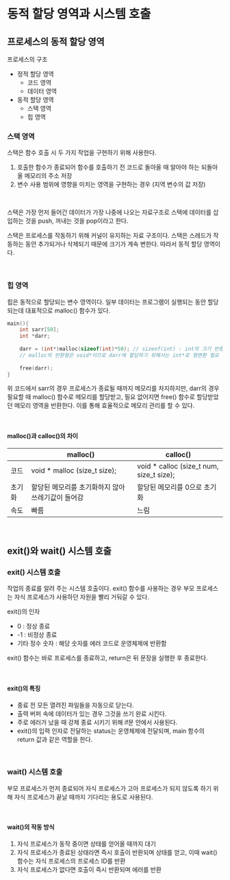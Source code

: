 # 동적 할당 영역과 시스템 호출

## 프로세스의 동적 할당 영역

프로세스의 구조

- 정적 할당 영역
  - 코드 영역
  - 데이터 영역
- 동적 할당 영역
  - 스택 영역
  - 힙 영역





### 스택 영역

스택은 함수 호출 시 두 가지 작업을 구현하기 위해 사용한다.

1. 호출한 함수가 종료되어 함수를 호출하기 전 코드로 돌아올 때 알아야 하는 되돌아올 메모리의 주소 저장
2. 변수 사용 범위에 영향을 미치는 영역을 구현하는 경우 (지역 변수의 값 저장)

<br>



스택은 가장 먼저 들어간 데이터가 가장 나중에 나오는 자료구조로 스택에 데이터를 삽입하는 것을 push, 꺼내는 것을 pop이라고 한다.

스택은 프로세스를 작동하기 위해 커널이 유지하는 자료 구조이다. 스택은 스레드가 작동하는 동안 추가되거나 삭제되기 때문에 크기가 계속 변한다. 따라서 동적 할당 영역이다.

<br>



### 힙 영역

힙은 동적으로 할당되는 변수 영역이다. 일부 데이터는 프로그램이 실행되는 동안 할당되는데 대표적으로 malloc() 함수가 있다.

```c
main(){
    int sarr[50];
    int *darr;
    
    darr = (int*)malloc(sizeof(int)*50); // sizeof(int) : int의 크기 반환
    // malloc의 반환형은 void*이므로 darr에 할당하기 위해서는 int*로 형변환 필요
    
    free(darr);
}
```

위 코드에서 sarr의 경우 프로세스가 종료될 때까지 메모리를 차지하지만, darr의 경우 필요할 때 malloc() 함수로 메모리를 할당받고, 필요 없어지면 free() 함수로 할당받았던 메모리 영역을 반환한다. 이를 통해 효율적으로 메모리 관리를 할 수 있다.

<br>



#### malloc()과 calloc()의  차이

|        | malloc()                                          | calloc()                                 |
| ------ | ------------------------------------------------- | ---------------------------------------- |
| 코드   | void * malloc (size_t size);                      | void * calloc (size_t num, size_t size); |
| 초기화 | 할당된 메모리를 초기화하지 않아 쓰레기값이 들어감 | 할당된 메모리를 0으로 초기화             |
| 속도   | 빠름                                              | 느림                                     |

<br>



## exit()와 wait() 시스템 호출

### exit() 시스템 호출

작업의 종료를 알려 주는 시스템 호출이다. exit() 함수를 사용하는 경우 부모 프로세스는 자식 프로세스가 사용하던 자원을 빨리 거둬갈 수 있다. 

exit()의 인자

- 0 : 정상 종료
- -1 : 비정상 종료
- 기타 정수 숫자 : 해당 숫자를 에러 코드로 운영체제에 반환함

exit() 함수는 바로 프로세스를 종료하고, return은 뒤 문장을 실행한 후 종료한다.

<br>



#### exit()의 특징

- 종료 전 모든 열려진 파일들을 자동으로 닫는다.
- 출력 버퍼 속에 데이터가 있는 경우 그것을 쓰기 완료 시킨다.
- 주로 에러가 났을 때 강제 종료 시키기 위해 if문 안에서 사용된다.
- exit()의 입력 인자로 전달하는 status는 운영체제에 전달되며, main 함수의 return 값과 같은 역할을 한다.

<br>



### wait() 시스템 호출

부모 프로세스가 먼저 종료되어 자식 프로세스가 고아 프로세스가 되지 않도록 하기 위해 자식 프로세스가 끝날 때까지 기다리는 용도로 사용된다. 

<br>



#### wait()의 작동 방식

1. 자식 프로세스가 동작 중이면 상태를 얻어올 때까지 대기
2. 자식 프로세스가 종료된 상태라면 즉시 호출이 반환되며 상태를 얻고, 이때 wait() 함수는 자식 프로세스의 프로세스 ID를 반환
3. 자식 프로세스가 없다면 호출이 즉시 반환되며 에러를 반환


